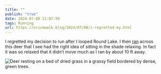 ```yaml
---
title: ""
publish: "true"
date: 2024-07-08 21:07:59
tags: Running
url: https://ericmwalk.blog/2024/07/08/i-regretted-my.html
---
```


I regretted my decision to run after I looped Round Lake. I then [ran](https://strava.com/activities/11841901743) across this deer that I see had the right idea of sitting in the shade relaxing. In fact it was so relaxed that it didn’t move much as I ran by about 10 ft away.

![Deer resting on a bed of dried grass in a grassy field bordered by dense, green trees.](https://ericmwalk.blog/uploads/2024/img-0779.jpeg)